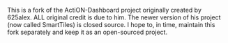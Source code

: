 This is a fork of the ActiON-Dashboard project originally created by 625alex.  ALL original credit is due to him.  The newer version of his project (now called SmartTiles) is closed source.  I hope to, in time, maintain this fork separately and keep it as an open-sourced project.  
